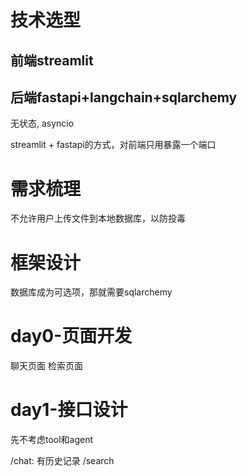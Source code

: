 # 技术选型

## 前端streamlit

## 后端fastapi+langchain+sqlarchemy

无状态, asyncio

streamlit + fastapi的方式，对前端只用暴露一个端口

# 需求梳理

不允许用户上传文件到本地数据库，以防投毒

# 框架设计

数据库成为可选项，那就需要sqlarchemy


# day0-页面开发

聊天页面
检索页面

# day1-接口设计

先不考虑tool和agent

/chat: 有历史记录
/search






